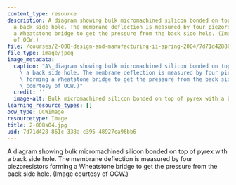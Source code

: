 ```yaml
---
content_type: resource
description: A diagram showing bulk micromachined silicon bonded on top of pyrex with
  a back side hole. The membrane deflection is measured by four piezoresistors forming
  a Wheatstone bridge to get the pressure from the back side hole. (Image courtesy
  of OCW.)
file: /courses/2-008-design-and-manufacturing-ii-spring-2004/7d71d428861c338ac39548927ca96bb6_2-008s04.jpg
file_type: image/jpeg
image_metadata:
  caption: "A\_diagram showing bulk micromachined silicon bonded on top of pyrex with\
    \ a back side hole. The membrane deflection is measured by four piezoresistors\
    \ forming a Wheatstone bridge to get the pressure from the back side hole. (Image\
    \ courtesy of OCW.)"
  credit: ''
  image-alt: Bulk micromachined silicon bonded on top of pyrex with a back side hole.
learning_resource_types: []
ocw_type: OCWImage
resourcetype: Image
title: 2-008s04.jpg
uid: 7d71d428-861c-338a-c395-48927ca96bb6
---
```

A diagram showing bulk micromachined silicon bonded on top of pyrex with a back side hole. The membrane deflection is measured by four piezoresistors forming a Wheatstone bridge to get the pressure from the back side hole. (Image courtesy of OCW.)

